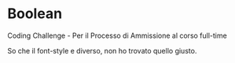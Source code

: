 # Boolean
Coding Challenge - Per il Processo di Ammissione al corso full-time


So che il font-style e diverso, non ho trovato quello giusto.
